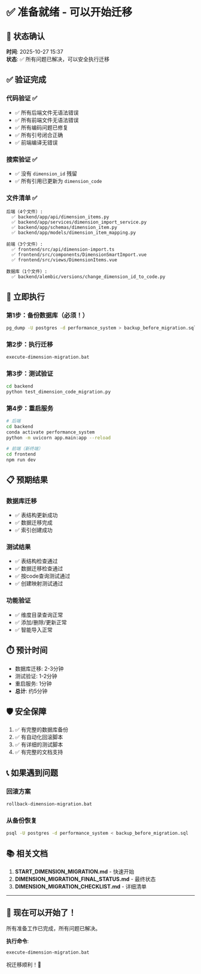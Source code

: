 # ✅ 准备就绪 - 可以开始迁移

## 🎯 状态确认

**时间**: 2025-10-27 15:37  
**状态**: ✅ 所有问题已解决，可以安全执行迁移

## ✅ 验证完成

### 代码验证 ✅
- ✅ 所有后端文件无语法错误
- ✅ 所有前端文件无语法错误
- ✅ 所有编码问题已修复
- ✅ 所有引号闭合正确
- ✅ 前端编译无错误

### 搜索验证 ✅
- ✅ 没有 `dimension_id` 残留
- ✅ 所有引用已更新为 `dimension_code`

### 文件清单 ✅
```
后端（4个文件）:
  ✅ backend/app/api/dimension_items.py
  ✅ backend/app/services/dimension_import_service.py
  ✅ backend/app/schemas/dimension_item.py
  ✅ backend/app/models/dimension_item_mapping.py

前端（3个文件）:
  ✅ frontend/src/api/dimension-import.ts
  ✅ frontend/src/components/DimensionSmartImport.vue
  ✅ frontend/src/views/DimensionItems.vue

数据库（1个文件）:
  ✅ backend/alembic/versions/change_dimension_id_to_code.py
```

## 🚀 立即执行

### 第1步：备份数据库（必须！）
```bash
pg_dump -U postgres -d performance_system > backup_before_migration.sql
```

### 第2步：执行迁移
```bash
execute-dimension-migration.bat
```

### 第3步：测试验证
```bash
cd backend
python test_dimension_code_migration.py
```

### 第4步：重启服务
```bash
# 后端
cd backend
conda activate performance_system
python -m uvicorn app.main:app --reload

# 前端（新终端）
cd frontend
npm run dev
```

## 📋 预期结果

### 数据库迁移
- ✅ 表结构更新成功
- ✅ 数据迁移完成
- ✅ 索引创建成功

### 测试结果
- ✅ 表结构检查通过
- ✅ 数据迁移检查通过
- ✅ 按code查询测试通过
- ✅ 创建映射测试通过

### 功能验证
- ✅ 维度目录查询正常
- ✅ 添加/删除/更新正常
- ✅ 智能导入正常

## ⏱️ 预计时间

- 数据库迁移: 2-3分钟
- 测试验证: 1-2分钟
- 重启服务: 1分钟
- **总计**: 约5分钟

## 🛡️ 安全保障

1. ✅ 有完整的数据库备份
2. ✅ 有自动化回滚脚本
3. ✅ 有详细的测试脚本
4. ✅ 有完整的文档支持

## 📞 如果遇到问题

### 回滚方案
```bash
rollback-dimension-migration.bat
```

### 从备份恢复
```bash
psql -U postgres -d performance_system < backup_before_migration.sql
```

## 📚 相关文档

1. **START_DIMENSION_MIGRATION.md** - 快速开始
2. **DIMENSION_MIGRATION_FINAL_STATUS.md** - 最终状态
3. **DIMENSION_MIGRATION_CHECKLIST.md** - 详细清单

---

## 🎉 现在可以开始了！

所有准备工作已完成，所有问题已解决。

**执行命令**:
```bash
execute-dimension-migration.bat
```

祝迁移顺利！🚀
